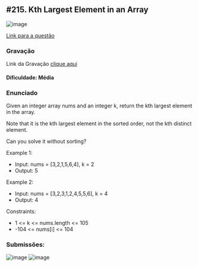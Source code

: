 ## #215. Kth Largest Element in an Array

![image](https://github.com/user-attachments/assets/95c52816-96bd-4e1d-a771-9d727692f3e9)


[Link para a questão](https://leetcode.com/problems/kth-largest-element-in-an-array/description/)

### Gravação

Link da Gravação [clique aqui](https://www.youtube.com/watch?v=IqUpHE8X46s)

#### Dificuldade: Média

### Enunciado

Given an integer array nums and an integer k, return the kth largest element in the array.

Note that it is the kth largest element in the sorted order, not the kth distinct element.

Can you solve it without sorting?

Example 1:

- Input: nums = [3,2,1,5,6,4], k = 2
- Output: 5

Example 2:

- Input: nums = [3,2,3,1,2,4,5,5,6], k = 4
- Output: 4

Constraints:

- 1 <= k <= nums.length <= 105
- -104 <= nums[i] <= 104


### Submissões: 
![image](https://github.com/user-attachments/assets/532c7271-b43b-43cd-826f-4fae82c16ca2)
![image](https://github.com/user-attachments/assets/d0e05d85-d2be-4550-8f50-c1ae9745c6e3)


